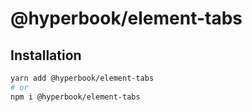 # @hyperbook/element-tabs

## Installation

```sh
yarn add @hyperbook/element-tabs
# or
npm i @hyperbook/element-tabs
```
